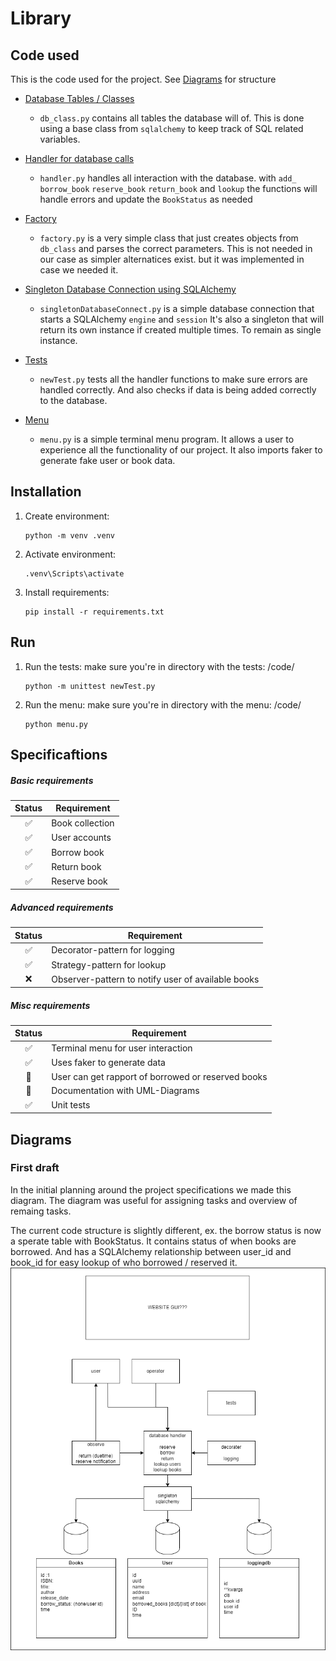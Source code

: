 # Library

## Code used
This is the code used for the project. See [Diagrams](#diagrams) for structure
* [Database Tables / Classes](Code/db_class.py)
    * `db_class.py` contains all tables the database will of.
    This is done using a base class from `sqlalchemy` to keep track of SQL related variables.

* [Handler for database calls](Code/handler.py)
    * `handler.py` handles all interaction with the database.
    with `add_` `borrow_book` `reserve_book` `return_book` and `lookup`
    the functions will handle errors and update the `BookStatus` as needed

* [Factory](Code/factory.py)
    * `factory.py` is a very simple class that just creates objects from `db_class`
    and parses the correct parameters. This is not needed in our case as simpler alternatices exist.
    but it was implemented in case we needed it.

* [Singleton Database Connection using SQLAlchemy](Code/singletonDatabaseConnect.py)
    * `singletonDatabaseConnect.py` is a simple database connection that starts a SQLAlchemy `engine` and `session`
    It's also a singleton that will return its own instance if created multiple times. To remain as single instance.

* [Tests](Code/newTest.py)
    * `newTest.py` tests all the handler functions to make sure errors are handled correctly.
    And also checks if data is being added correctly to the database.

* [Menu](Code/menu.py)
    * `menu.py` is a simple terminal menu program. It allows a user to experience all the functionality of our project.
    It also imports faker to generate fake user or book data.

## Installation

1. Create environment:
    ```
    python -m venv .venv
    ```

2. Activate environment:
    ```
    .venv\Scripts\activate
    ```

3. Install requirements:
    ```
    pip install -r requirements.txt
    ```

## Run

1. Run the tests:
make sure you're in directory with the tests: /code/
    ```
    python -m unittest newTest.py
    ```
    
2. Run the menu:
make sure you're in directory with the menu: /code/
    ```
    python menu.py
    ```

## Specificaftions
##### Basic requirements
Status | Requirement
:---:| ---
✅| Book collection
✅| User accounts
✅| Borrow book
✅| Return book
✅| Reserve book
##### Advanced requirements
Status | Requirement
:---:| ---
✅| Decorator-pattern for logging
✅| Strategy-pattern for lookup
❌| Observer-pattern to notify user of available books
##### Misc requirements
Status | Requirement
:---:| ---
✅| Terminal menu for user interaction
✅| Uses faker to generate data
🔶| User can get rapport of borrowed or reserved books
🔶| Documentation with UML-Diagrams
✅| Unit tests


## Diagrams

### First draft
In the initial planning around the project specifications we made this diagram.
The diagram was useful for assigning tasks and overview of remaing tasks.

The current code structure is slightly different, ex. the borrow status is now a sperate table with BookStatus.
It contains status of when books are borrowed. 
And has a SQLAlchemy relationship between user_id and book_id for easy lookup of who borrowed / reserved it.
![First draft of project](diagrams/first_draft.png)
